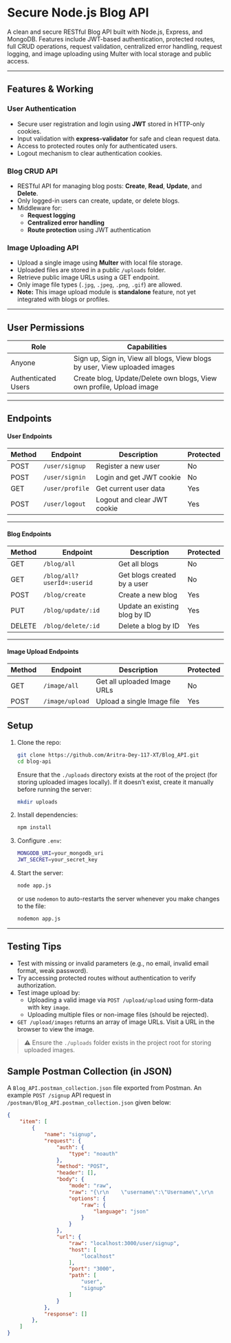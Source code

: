 
# Secure Node.js Blog API

A clean and secure RESTful Blog API built with Node.js, Express, and MongoDB.
Features include JWT-based authentication, protected routes, full CRUD operations, request validation, centralized error handling, request logging, and image uploading using Multer with local storage and public access.

---

## Features & Working

### User Authentication
- Secure user registration and login using **JWT** stored in HTTP-only cookies.
- Input validation with **express-validator** for safe and clean request data.
- Access to protected routes only for authenticated users.
- Logout mechanism to clear authentication cookies.

### Blog CRUD API
- RESTful API for managing blog posts: **Create**, **Read**, **Update**, and **Delete**.
- Only logged-in users can create, update, or delete blogs.
- Middleware for:
  - **Request logging**
  - **Centralized error handling**
  - **Route protection** using JWT authentication

### Image Uploading API
- Upload a single image using **Multer** with local file storage.
- Uploaded files are stored in a public `/uploads` folder.
- Retrieve public image URLs using a GET endpoint.
- Only image file types (`.jpg`, `.jpeg`, `.png`, `.gif`) are allowed.
- **Note:** This image upload module is **standalone** feature, not yet integrated with blogs or profiles.

---

## User Permissions

| Role        | Capabilities                                                                 |
|-------------|-------------------------------------------------------------------------------|
| Anyone      | Sign up, Sign in, View all blogs, View blogs by user, View uploaded images   |
| Authenticated Users | Create blog, Update/Delete own blogs, View own profile, Upload image      |

---

## Endpoints

#### User Endpoints

| Method | Endpoint         | Description                  | Protected |
|--------|------------------|------------------------------|-----------|
| POST   | `/user/signup`   | Register a new user          | No        |
| POST   | `/user/signin`   | Login and get JWT cookie     | No        |
| GET    | `/user/profile`  | Get current user data        | Yes       |
| POST   | `/user/logout`   | Logout and clear JWT cookie  | Yes       |

---

#### Blog Endpoints

| Method | Endpoint             | Description                       | Protected |
|--------|----------------------|-----------------------------------|-----------|
| GET    | `/blog/all`          | Get all blogs                     | No        |
| GET    | `/blog/all?userId=:userid`     | Get blogs created by a user       | No        |
| POST   | `/blog/create`       | Create a new blog                 | Yes       |
| PUT    | `/blog/update/:id`   | Update an existing blog by ID     | Yes       |
| DELETE | `/blog/delete/:id`   | Delete a blog by ID               | Yes       |

---

#### Image Upload Endpoints

| Method | Endpoint             | Description                       | Protected |
|--------|----------------------|-----------------------------------|-----------|
| GET    | `/image/all`         | Get all uploaded Image URLs       | No        |
| POST   | `/image/upload`      | Upload a single Image file        | Yes       |

## Setup

1. Clone the repo:

   ```bash
   git clone https://github.com/Aritra-Dey-117-XT/Blog_API.git
   cd blog-api
   ```
   Ensure that the `./uploads` directory exists at the root of the 	  project (for storing uploaded images locally). If it doesn’t exist, create it manually before running the server:
   ```bash
   mkdir uploads
 2.  Install dependencies:
 
     ```bash
	 npm install
3.  Configure  `.env`:

	```bash
	MONGODB_URI=your_mongodb_uri
	JWT_SECRET=your_secret_key
4.  Start the server:
    
    ```bash  
    node app.js
    ```
    or use `nodemon` to auto-restarts the server whenever you make changes to the file:
    ```bash  
    nodemon app.js
---

## Testing Tips

- Test with missing or invalid parameters (e.g., no email, invalid email format, weak password).
- Try accessing protected routes without authentication to verify authorization.
- Test image upload by:
  - Uploading a valid image via `POST /upload/upload` using form-data with key `image`.
  - Uploading multiple files or non-image files (should be rejected).
- `GET /upload/images` returns an array of image URLs. Visit a URL in the browser to view the image.

> ⚠️ Ensure the `./uploads` folder exists in the project root for storing uploaded images.


## Sample Postman Collection (in JSON)

A `Blog_API.postman_collection.json` file exported from Postman. 
An example `POST /signup` API request in `/postman/Blog_API.postman_collection.json` given below:

```json
{	
	"item": [
		{
			"name": "signup",
			"request": {
				"auth": {
					"type": "noauth"
				},
				"method": "POST",
				"header": [],
				"body": {
					"mode": "raw",
					"raw": "{\r\n    \"username\":\"Username\",\r\n    \"email\":\"username@gmail.com\",\r\n    \"password\":\"Password@123\"\r\n}\r\n",
					"options": {
						"raw": {
							"language": "json"
						}
					}
				},
				"url": {
					"raw": "localhost:3000/user/signup",
					"host": [
						"localhost"
					],
					"port": "3000",
					"path": [
						"user",
						"signup"
					]
				}
			},
			"response": []
		},
	]
}